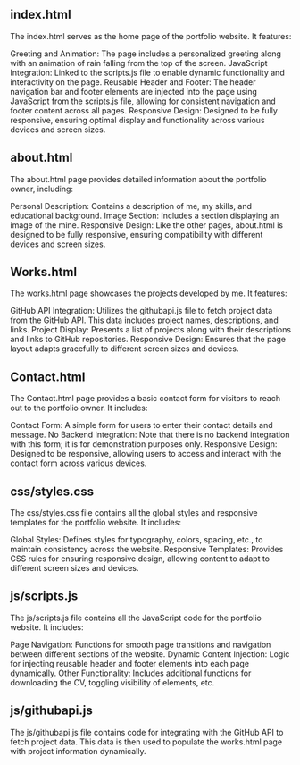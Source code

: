 ## index.html

The index.html serves as the home page of the portfolio website. It features:

Greeting and Animation: The page includes a personalized greeting along with an animation of rain falling from the top of the screen.
JavaScript Integration: Linked to the scripts.js file to enable dynamic functionality and interactivity on the page.
Reusable Header and Footer: The header navigation bar and footer elements are injected into the page using JavaScript from the scripts.js file, allowing for consistent navigation and footer content across all pages.
Responsive Design: Designed to be fully responsive, ensuring optimal display and functionality across various devices and screen sizes.

## about.html
The about.html page provides detailed information about the portfolio owner, including:

Personal Description: Contains a description of me, my skills, and educational background.
Image Section: Includes a section displaying an image of the mine.
Responsive Design: Like the other pages, about.html is designed to be fully responsive, ensuring compatibility with different devices and screen sizes.

## Works.html
The works.html page showcases the projects developed by me. It features:

GitHub API Integration: Utilizes the githubapi.js file to fetch project data from the GitHub API. This data includes project names, descriptions, and links.
Project Display: Presents a list of projects along with their descriptions and links to GitHub repositories.
Responsive Design: Ensures that the page layout adapts gracefully to different screen sizes and devices.

## Contact.html

The Contact.html page provides a basic contact form for visitors to reach out to the portfolio owner. It includes:

Contact Form: A simple form for users to enter their contact details and message.
No Backend Integration: Note that there is no backend integration with this form; it is for demonstration purposes only.
Responsive Design: Designed to be responsive, allowing users to access and interact with the contact form across various devices.


## css/styles.css

The css/styles.css file contains all the global styles and responsive templates for the portfolio website. It includes:

Global Styles: Defines styles for typography, colors, spacing, etc., to maintain consistency across the website.
Responsive Templates: Provides CSS rules for ensuring responsive design, allowing content to adapt to different screen sizes and devices.

## js/scripts.js

The js/scripts.js file contains all the JavaScript code for the portfolio website. It includes:

Page Navigation: Functions for smooth page transitions and navigation between different sections of the website.
Dynamic Content Injection: Logic for injecting reusable header and footer elements into each page dynamically.
Other Functionality: Includes additional functions for downloading the CV, toggling visibility of elements, etc.

## js/githubapi.js
The js/githubapi.js file contains code for integrating with the GitHub API to fetch project data. This data is then used to populate the works.html page with project information dynamically.
